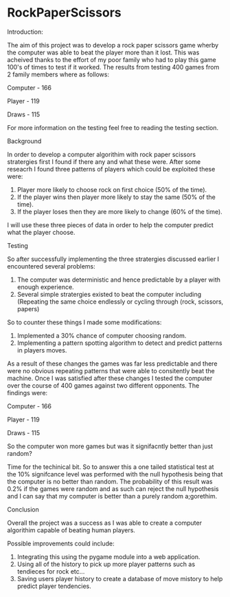 # RockPaperScissors

Introduction:

The aim of this project was to develop a rock paper scissors game wherby the computer was able to beat the player more than it lost.
This was acheived thanks to the effort of my poor family who had to play this game 100's of times to test if it worked.
The results from testing 400 games from 2 family members where as follows:

Computer - 166

Player - 119 

Draws - 115 

For more information on the testing feel free to reading the testing section.

Background

In order to develop a computer algorithim with rock paper scissors stratergies first I found if there any and what these were. After some reseacrh I found three patterns of players which could be exploited these were:
1. Player more likely to choose rock on first choice (50% of the time).
2. If the player wins then player more likely to stay the same (50% of the time).
3. If the player loses then they are more likely to change (60% of the time).

I will use these three pieces of data in order to help the computer predict what the player choose.

Testing 

So after successfully implementing the three stratergies discussed earlier I encountered several problems:
1. The computer was deterministic and hence predictable by a player with enough experience.
2. Several simple stratergies existed to beat the computer including (Repeating the same choice endlessly or cycling through (rock, scissors, papers)

So to counter these things I made some modifications:
1. Implemented a 30% chance of computer choosing random.
2. Implementing a pattern spotting algorithm to detect and predict patterns in players moves.

As a result of these changes the games was far less predictable and there were no obvious repeating patterns that were able to consitently beat the machine. Once I was satisfied after these changes I tested the computer over the course of 400 games against two different opponents. The findings were:


Computer - 166

Player - 119 

Draws - 115 

So the computer won more games but was it signifacntly better than just random? 

Time for the techinical bit. So to answer this a one tailed statistical test at the 10% signifcance level was performed with the null hypothesis being that the computer is no better than random. The probability of this result was 0.2% if the games were random and as such can reject the null hypothesis  and I can say that my computer is better than a purely random a;gorethim. 

Conclusion

Overall the project was a success as I was able to create a computer algorithim capable of beating human players. 

Possible improvements could include:
1. Integrating this using the pygame module into a web application.
2. Using all of the history to pick up more player patterns such as tendieces for rock etc...
3. Saving users player history to create a database of move mistory to help predict player tendencies.



